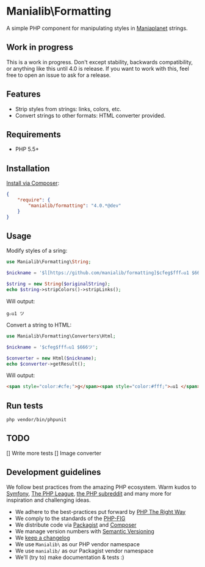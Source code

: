 # Manialib\Formatting

A simple PHP component for manipulating styles in [Maniaplanet](http://manaplanet.com) strings. 

## Work in progress

This is a work in progress. Don't except stability, backwards compatibility, or anything like this until 4.0 is release. 
If you want to work with this, feel free to open an issue to ask for a release. 

## Features

- Strip styles from strings: links, colors, etc.
- Convert strings to other formats: HTML converter provided.

## Requirements

- PHP 5.5+

## Installation

[Install via Composer](https://getcomposer.org/):

```json
{
	"require": {
        "manialib/formatting": "4.0.*@dev"
    }
}
```

## Usage

Modify styles of a sring:

```php
use Manialib\Formatting\String;

$nickname = '$l[https://github.com/manialib/formatting]$cfeg$fff๐u1 $666ツ$l';

$string = new String($originalString);
echo $string->stripColors()->stripLinks();
```

Will output:

```
g๐u1 ツ
```

Convert a string to HTML:

```php
use Manialib\Formatting\Converters\Html;

$nickname = '$cfeg$fff๐u1 $666ツ';

$converter = new Html($nickname);
echo $converter->getResult();
```

Will output:

```html
<span style="color:#cfe;">g</span><span style="color:#fff;">๐u1 </span><span style="color:#666;">ツ</span>
```

## Run tests

`php vendor/bin/phpunit`

## TODO

[] Write more tests
[] Image converter

## Development guidelines

We follow best practices from the amazing PHP ecosystem. Warm kudos to [Symfony](http://symfony.com/), [The PHP League](http://thephpleague.com/), [the PHP subreddit](http://www.reddit.com/r/PHP/) and many more for inspiration and challenging ideas.

- We adhere to the best-practices put forward by [PHP The Right Way](http://www.phptherightway.com/)
- We comply to the standards of the [PHP-FIG](http://www.php-fig.org/)
- We distribute code via [Packagist](https://packagist.org/) and [Composer](https://getcomposer.org/)
- We manage version numbers with [Semantic Versioning](http://semver.org/)
- We [keep a changelog](http://keepachangelog.com/)
- We use `Manialib\` as our PHP vendor namespace
- We use `manialib/` as our Packagist vendor namespace
- We'll (try to) make documentation & tests :)